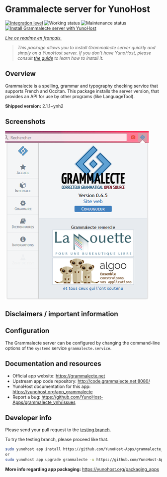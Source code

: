<!--
N.B.: This README was automatically generated by https://github.com/YunoHost/apps/tree/master/tools/README-generator
It shall NOT be edited by hand.
-->

# Grammalecte server for YunoHost

[![Integration level](https://dash.yunohost.org/integration/grammalecte.svg)](https://dash.yunohost.org/appci/app/grammalecte) ![Working status](https://ci-apps.yunohost.org/ci/badges/grammalecte.status.svg) ![Maintenance status](https://ci-apps.yunohost.org/ci/badges/grammalecte.maintain.svg)  
[![Install Grammalecte server with YunoHost](https://install-app.yunohost.org/install-with-yunohost.svg)](https://install-app.yunohost.org/?app=grammalecte)

*[Lire ce readme en français.](./README_fr.md)*

> *This package allows you to install Grammalecte server quickly and simply on a YunoHost server.
If you don't have YunoHost, please consult [the guide](https://yunohost.org/#/install) to learn how to install it.*

## Overview

Grammalecte is a spelling, grammar and typography checking service that supports French and Occitan. This package installs the server version, that provides an API for use by other programs (like LanguageTool).

**Shipped version:** 2.1.1~ynh2

## Screenshots

![Screenshot of Grammalecte server](./doc/screenshots/screenshot.png)

## Disclaimers / important information

## Configuration

The Grammalecte server can be configured by changing the command-line options of the `systemd` service `grammalecte.service`.

## Documentation and resources

* Official app website: <https://grammalecte.net>
* Upstream app code repository: <http://code.grammalecte.net:8080/>
* YunoHost documentation for this app: <https://yunohost.org/app_grammalecte>
* Report a bug: <https://github.com/YunoHost-Apps/grammalecte_ynh/issues>

## Developer info

Please send your pull request to the [testing branch](https://github.com/YunoHost-Apps/grammalecte_ynh/tree/testing).

To try the testing branch, please proceed like that.

``` bash
sudo yunohost app install https://github.com/YunoHost-Apps/grammalecte_ynh/tree/testing --debug
or
sudo yunohost app upgrade grammalecte -u https://github.com/YunoHost-Apps/grammalecte_ynh/tree/testing --debug
```

**More info regarding app packaging:** <https://yunohost.org/packaging_apps>
